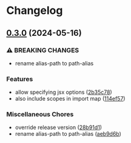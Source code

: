 # Changelog

## [0.3.0](https://github.com/phaux/serve_spa/compare/v0.2.0...v0.3.0) (2024-05-16)


### ⚠ BREAKING CHANGES

* rename alias-path to path-alias

### Features

* allow specifying jsx options ([2b35c78](https://github.com/phaux/serve_spa/commit/2b35c7888af24a2306733d8308e70e178f5e047e))
* also include scopes in import map ([114ef57](https://github.com/phaux/serve_spa/commit/114ef57cb39099faf844d09c31bffeab3a4b9e23))


### Miscellaneous Chores

* override release version ([28b91d1](https://github.com/phaux/serve_spa/commit/28b91d172fe31ee8fb2f720046350ed6b0327644))
* rename alias-path to path-alias ([aeb9d6b](https://github.com/phaux/serve_spa/commit/aeb9d6b36cc3ec2fe1993f56d6db15d8e22615dc))
